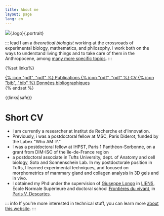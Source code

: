 ```yaml
---
title: About me
layout: page
lang: en
---
```


![](/assets/me/Montevil.jpg){.logo}{.portrait}

::: lead
I am a *theoretical biologist* working at the crossroads of experimental biology, mathematics, and philosophy. I work both on the ways to understand living things and to take care of them in the Anthropocene, among [many more specific topics](/tags/).
:::

{%set links%}
<div>
<a  class="buttonlink" href=/assets/pdf/publications_Montevil2-en.pdf >{% icon "pdf", "pdf" %}  Publications </a>
<a class="buttonlink" href=/assets/pdf/cv_Montevil_2019_en.pdf >{% icon "pdf", "pdf" %}  CV </a>
<a class="buttonlink" href=/assets/pdf/bibM.bib >{% icon "bib", "bib" %}  Données bibliographiques </a>
</div>
{% endset %}

{{links|safe}}

# Short CV

* I am currently a researcher at Institut de Recherche et d'Innovation.
* Previously, i was a postdoctoral fellow at MSC, Paris Diderot, funded by the Labex "Who AM I?." 
* I was a postdoctoral fellow at IHPST, Paris 1 Panthéon-Sorbonne, on a grant from DIM-ISC of the île-de-France region 
* a postdoctoral associate in Tufts University, dept. of Anatomy and cell biology, Soto and Sonnenschein Lab. In my postdoctorale position in Tufts, I learned experimental techniques, and focused on morphometrics of mammary gland and collagen analysis in 3D gels and in vivo.
* I obtained my Phd under the supervision of [Giuseppe Longo](https://www.di.ens.fr/users/longo/) in [LIENS](https://www.di.ens.fr/), École Normale Supérieure and doctoral school [Frontières du vivant](https://www.fdv-paris.org/), in [Paris V, Descartes](https://www.univ-paris5.fr/).


::: info
If you're more interested in technical stuff, you can learn more [about this website](/about/the-website.html).
:::

